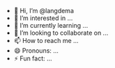 - 👋 Hi, I’m @langdema
- 👀 I’m interested in ...
- 🌱 I’m currently learning ...
- 💞️ I’m looking to collaborate on ...
- 📫 How to reach me ...
- 😄 Pronouns: ...
- ⚡ Fun fact: ...

<!---
langdema/langdema is a ✨ special ✨ repository because its `README.md` (this file) appears on your GitHub profile.
You can click the Preview link to take a look at your changes.
--->
